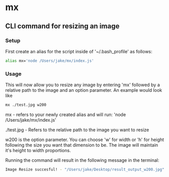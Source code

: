 # mx

## CLI command for resizing an image

### Setup

First create an alias for the script inside of '~/.bash_profile' as follows:

```bash
alias mx='node /Users/jake/mx/index.js'
```

### Usage

This will now allow you to resize any image by entering 'mx' followed by a relative path to the image and an option parameter. An example would look like

```bash
mx ./test.jpg w200
```

mx - refers to your newly created alias and will run: 'node /Users/jake/mx/index.js'

./test.jpg - Refers to the relative path to the image you want to resize

w200 is the option parameter. You can choose 'w' for width or 'h' for height following the size you want that dimension to be. The image will maintain it's height to width proportions.

Running the command will result in the following message in the terminal:

```bash
Image Resize succesful! - "/Users/jake/Desktop/result_output_w200.jpg"
```
